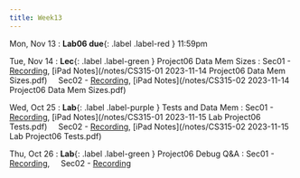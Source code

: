 ```yaml
---
title: Week13
---
```


Mon, Nov 13
: **Lab06 due**{: .label .label-red } 11:59pm

Tue, Nov 14
: **Lec**{: .label .label-green } Project06 Data Mem Sizes
: Sec01 - [Recording](https://usfca.zoom.us/rec/share/haFFV-8fmqURLgA8a1u3ZJQmWrEjCvGIWtKZexv0XDQcB12DB-Gl4kyJQJTGPGct.jdnX14OSTZ90QM87?startTime=1699977879000),
          [iPad Notes](/notes/CS315-01 2023-11-14 Project06 Data Mem Sizes.pdf)
&nbsp; &nbsp;
Sec02 - [Recording](https://usfca.zoom.us/rec/share/E0bOFerMMDZIUfOxOFGr-tU4HejDv4HVADEG0fZdcTLANjmrSqh6jHjDBdyJUIYC.Bq_o_4TOjlOACf9R?startTime=1699977879000),
        [iPad Notes](/notes/CS315-02 2023-11-14 Project06 Data Mem Sizes.pdf)


Wed, Oct 25
: **Lab**{: .label .label-purple } Tests and Data Mem
: Sec01 - [Recording](https://usfca.zoom.us/rec/share/TrlXsTlMLV6rnYxkRgK7Wdvn3iZ6m7cjSG7z1CHHC7jVmY6li5BqMIHYuLTcs0xc.u1V7m36qLK2OABZ1?startTime=1700096341000),
          [iPad Notes](/notes/CS315-01 2023-11-15 Lab Project06 Tests.pdf)
&nbsp; &nbsp;
Sec02 - [Recording](https://usfca.zoom.us/rec/share/gmshePSxmTB14uMlTAAsW2UqXI6Wm0SJLBDmJ9grqsrI-gG8XBZpktZUHIc7aE9w.00AOnyhClGm_KqQx?startTime=1700102122000),
        [iPad Notes](/notes/CS315-02 2023-11-15 Lab Project06 Tests.pdf)

Thu, Oct 26
: **Lab**{: .label .label-green } Project06 Debug Q&A
: Sec01 - [Recording](https://usfca.zoom.us/rec/share/31uH1pCGwcYiMJ8DXuiXoXBDqwlW7bhVrVAL4OhrifYX_WkL9iuDRIbinfe_eYeN.teED3e0k0UWPxXVG?startTime=1700150851000),
&nbsp; &nbsp;
Sec02 - [Recording](https://usfca.zoom.us/rec/share/8PvTKWnrOA_J-k9KGk3wkGBXvv_jVslSLgKKfhXg1SgIePSDlwZPDNU0d3QXGz7m.AeLvJw4Bg0Q2j198?startTime=1700175093000)


